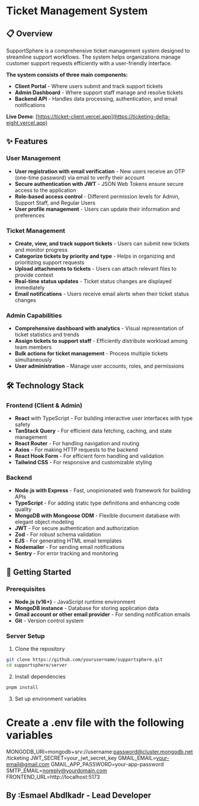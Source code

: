 # Ticket Management System

## 📋 Overview

SupportSphere is a comprehensive ticket management system designed to streamline support workflows. The system helps organizations manage customer support requests efficiently with a user-friendly interface.

**The system consists of three main components:**

- **Client Portal** - Where users submit and track support tickets
- **Admin Dashboard** - Where support staff manage and resolve tickets
- **Backend API** - Handles data processing, authentication, and email notifications

**Live Demo**: [https://ticket-client.vercel.app](https://ticketing-delta-eight.vercel.app)

## ✨ Features

### User Management

- **User registration with email verification** - New users receive an OTP (one-time password) via email to verify their account
- **Secure authentication with JWT** - JSON Web Tokens ensure secure access to the application
- **Role-based access control** - Different permission levels for Admin, Support Staff, and Regular Users
- **User profile management** - Users can update their information and preferences

### Ticket Management

- **Create, view, and track support tickets** - Users can submit new tickets and monitor progress
- **Categorize tickets by priority and type** - Helps in organizing and prioritizing support requests
- **Upload attachments to tickets** - Users can attach relevant files to provide context
- **Real-time status updates** - Ticket status changes are displayed immediately
- **Email notifications** - Users receive email alerts when their ticket status changes

### Admin Capabilities

- **Comprehensive dashboard with analytics** - Visual representation of ticket statistics and trends
- **Assign tickets to support staff** - Efficiently distribute workload among team members
- **Bulk actions for ticket management** - Process multiple tickets simultaneously
- **User administration** - Manage user accounts, roles, and permissions

## 🛠️ Technology Stack

### Frontend (Client & Admin)

- **React** with TypeScript - For building interactive user interfaces with type safety
- **TanStack Query** - For efficient data fetching, caching, and state management
- **React Router** - For handling navigation and routing
- **Axios** - For making HTTP requests to the backend
- **React Hook Form** - For efficient form handling and validation
- **Tailwind CSS** - For responsive and customizable styling

### Backend

- **Node.js with Express** - Fast, unopinionated web framework for building APIs
- **TypeScript** - For adding static type definitions and enhancing code quality
- **MongoDB with Mongoose ODM** - Flexible document database with elegant object modeling
- **JWT** - For secure authentication and authorization
- **Zod** - For robust schema validation
- **EJS** - For generating HTML email templates
- **Nodemailer** - For sending email notifications
- **Sentry** - For error tracking and monitoring

## 🚀 Getting Started

### Prerequisites

- **Node.js (v16+)** - JavaScript runtime environment
- **MongoDB instance** - Database for storing application data
- **Gmail account or other email provider** - For sending notification emails
- **Git** - Version control system

### Server Setup

1. Clone the repository

```bash
git clone https://github.com/yourusername/supportsphere.git
cd supportsphere/server
```

2. Install dependencies

```bash
pnpm install
```

3. Set up environment variables

# Create a .env file with the following variables

MONGODB_URI=mongodb+srv://username:password@cluster.mongodb.net/ticketing
JWT_SECRET=your_jwt_secret_key
GMAIL_EMAIL=your-email@gmail.com
GMAIL_APP_PASSWORD=your-app-password
SMTP_EMAIL=noreply@yourdomain.com
FRONTEND_URL=http://localhost:5173

## By :Esmael Abdlkadr - Lead Developer

